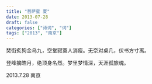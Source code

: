 ```yaml
---
title: "菩萨蛮 夏"
date: 2013-07-28
draft: false
categories: ["诗词", "词"]
tags: ["2013", "南京"]
---
```


焚街炙狗金乌九，空堂寂寞人消瘦。无奈对桌几，伏书方寸离。

登峰摘皓月，绝顶身名烈。梦里梦情深，天涯孤旅魂。

2013.7.28 南京
